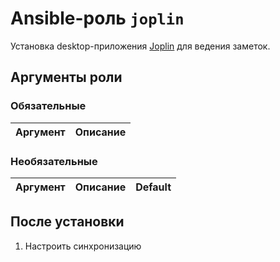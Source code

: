 # Ansible-роль `joplin`

Установка desktop-приложения [Joplin](https://joplinapp.org/) для ведения заметок.

## Аргументы роли

### Обязательные

| Аргумент | Описание
| -------- | --------

### Необязательные

| Аргумент | Описание | Default
| -------- | -------- | -------

## После установки

1. Настроить синхронизацию
